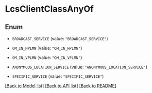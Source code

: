 # LcsClientClassAnyOf

## Enum


* `BROADCAST_SERVICE` (value: `"BROADCAST_SERVICE"`)

* `OM_IN_HPLMN` (value: `"OM_IN_HPLMN"`)

* `OM_IN_VPLMN` (value: `"OM_IN_VPLMN"`)

* `ANONYMOUS_LOCATION_SERVICE` (value: `"ANONYMOUS_LOCATION_SERVICE"`)

* `SPECIFIC_SERVICE` (value: `"SPECIFIC_SERVICE"`)


[[Back to Model list]](../README.md#documentation-for-models) [[Back to API list]](../README.md#documentation-for-api-endpoints) [[Back to README]](../README.md)


